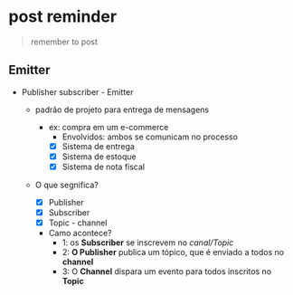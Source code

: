 # post reminder

> remember to post

## Emitter

- Publisher subscriber - Emitter

  - padrão de projeto para entrega de mensagens

    - ex: compra em um e-commerce
      - Envolvidos: ambos se comunicam no processo
      - [x] Sistema de entrega
      - [x] Sistema de estoque
      - [x] Sistema de nota fiscal

  - O que segnifica?

    - [x] Publisher
    - [x] Subscriber
    - [x] Topic - channel

    - Camo acontece?
      - 1: os **Subscriber** se inscrevem no _canal/Topic_
      - 2: **O Publisher** publica um tópico, que é enviado a todos no **channel**
      - 3: O **Channel** dispara um evento para todos inscritos no **Topic**
